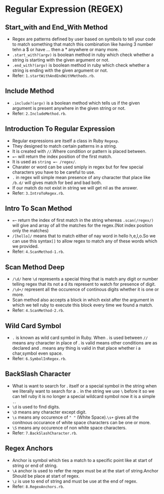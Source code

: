 # Regular Expression (REGEX)
 ## Start_with and End_With Method
  - Regex are patterns defined by user based on symbols to tell your code to match something that match this combination like having 3 number tehn a $ or have ... then a * anywhere or many more.
  - `.start_with?(argv)` is boolean method in ruby which check whether a string is starting with the given argument or not.
  - `.end_with?(argv)` is boolean method in ruby which check whether a string is ending with the given argument or not.
  - Refer: `1.startWithAndEndWithMethods.rb`.

 ## Include Method
  - `.include?(argv)` is a boolean method which tells us if the given argument is present anywhere in the given string or not.
  - Refer: `2.IncludeMethod.rb`.

 ## Introduction To Regular Expression
  - Regular expressions are itself a class in Ruby `Regexp`.
  - They designed to match certain patterns in a string.
  - It is created with `//`.Where condition or pattern is placed between.
  - `=~` will return the index position of the first match.
  - It is used as `string =~ /regex/`.
  - Charater or word can be used smiply in regex but for few special characters you have to be careful to use.
  - `.` in regex will simple mean presence of any character that place like `/b.d/` will gives match for bed and bad both.
  - If our match do not exist in string we will get nil as the answer.
  - Refer: `3.IntroToRegex.rb`.

 ## Intro To Scan Method
  - `=~` return the index of first match in the string whereas `.scan(/regex/)` will give and array of all the matches for the regex.(Not index position only the matches)
  - `/[hello]/` means that to match either of nay word in hello h,e,l,o.So we can use this syntax`[]` to allow regex to match any of these words which we provided.
  - Refer: `4.ScanMethod-1.rb`.

 ## Scan Method Deep
  - `/\d/` here `\d` represents a special thing that is match any digit or number telling regex that its not a d its represent to watch for presence of digit.
  - `/\d+/` represent all the occurence of continous digits whether it is one or more.
  - Scan method also accepts a block in which exist after the argument in which we tell ruby to execute this block every time we found a match.
  - Refer: `4.ScanMethod-2.rb`.

 ## Wild Card Symbol
  - `.` is known as wild card symbol in Ruby. When . is used between `//`  means any character in place of . is valid means other conditions are as declared and . means any thing is valid in that place whether i a char,symbol even space.
  - Refer: `6.SymbolInRegex.rb`.
 
 ## BackSlash Character
  - What is want to search for . itself or a special symbol in the string when we literally want to search for a `.` in the string we use `\` before it so we can tell ruby it is no longer a special wildcard symbol now it is a simple `.`.
  - `\d` is used to find digits.
  - `\D` means any character except digit.
  - `\s` means any occurence of `" "` (White Space).`\s+` gives all the conitnous occurance of white space characters can be one or more.
  - `\S` means any occurence of non white space characters.
  - Refer: `7.BackSlashCharacter.rb`.

 ## Regex Anchors
  - Anchor is symbol which ties a match to a specific point like at start of string or end of string.
  - `\A` anchor is used to refer the regex must be at the start of string.Anchor Should be place at start of regex.
  - `\z` is use to end of string and must be use at the end of regex. 
  - Refer: `8.RegexAnchors.rb`.